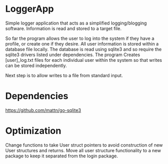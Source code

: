 # LoggerApp

Simple logger application that acts as a simplified logging/blogging software.
Information is read and stored to a target file.

So far the program allows the user to log into the system if they have a 
profile, or create one if they desire. All user information is stored within a 
database file locally. The database is read using sqlite3 and so require the 
sqlite3 drivers listed under dependencies. The program Creates [user]_log.txt 
files for each individual user within the system so that writes can be stored 
independently.

Next step is to allow writes to a file from standard input.

# Dependencies

https://github.com/mattn/go-sqlite3

# Optimization

Change functions to take User struct pointers to avoid construction of new User 
structures and returns.
Move all user structure functionality to a new package to keep it separated from the 
login package.
